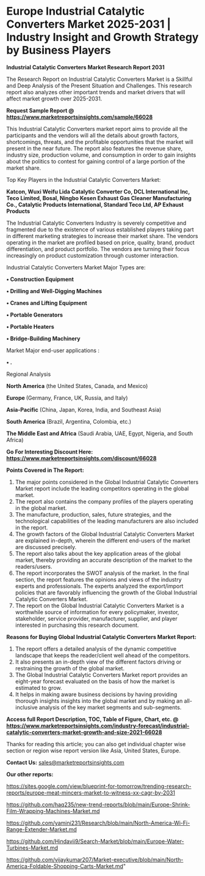 # Europe Industrial Catalytic Converters Market 2025-2031 | Industry Insight and Growth Strategy by Business Players

<strong>Industrial Catalytic Converters Market Research Report 2031</strong>

The Research Report on Industrial Catalytic Converters Market is a Skillful and Deep Analysis of the Present Situation and Challenges. This research report also analyzes other important trends and market drivers that will affect market growth over 2025-2031.

<strong>Request Sample Report @ <a href=https://www.marketreportsinsights.com/sample/66028>https://www.marketreportsinsights.com/sample/66028</a></strong>

This Industrial Catalytic Converters market report aims to provide all the participants and the vendors will all the details about growth factors, shortcomings, threats, and the profitable opportunities that the market will present in the near future. The report also features the revenue share, industry size, production volume, and consumption in order to gain insights about the politics to contest for gaining control of a large portion of the market share.

Top Key Players in the Industrial Catalytic Converters Market:

<strong>Katcon, Wuxi Weifu Lida Catalytic Converter Co, DCL International Inc, Teco Limited, Bosal, Ningbo Kesen Exhaust Gas Cleaner Manufacturing Co., Catalytic Products International, Standard Teco Ltd, AP Exhaust Products</strong>

The Industrial Catalytic Converters Industry is severely competitive and fragmented due to the existence of various established players taking part in different marketing strategies to increase their market share. The vendors operating in the market are profiled based on price, quality, brand, product differentiation, and product portfolio. The vendors are turning their focus increasingly on product customization through customer interaction.

Industrial Catalytic Converters Market Major Types are:

<strong>• Construction Equipment

• Drilling and Well-Digging Machines

• Cranes and Lifting Equipment

• Portable Generators

• Portable Heaters

• Bridge-Building Machinery</strong>

Market Major end-user applications :

<strong>• .</strong>

Regional Analysis

</u><strong><b>North America</b></strong> (the United States, Canada, and Mexico)

<strong><b>Europe </b></strong>(Germany, France, UK, Russia, and Italy)

<strong><b>Asia-Pacific</b></strong> (China, Japan, Korea, India, and Southeast Asia)

<strong><b>South America</b></strong> (Brazil, Argentina, Colombia, etc.)

<strong><b>The Middle East and Africa</b></strong> (Saudi Arabia, UAE, Egypt, Nigeria, and South Africa)

<strong>Go For Interesting Discount Here: <a href=https://www.marketreportsinsights.com/discount/66028>https://www.marketreportsinsights.com/discount/66028</a></strong>

<strong>Points Covered in The Report:</strong>
<ol>
  <li>The major points considered in the Global Industrial Catalytic Converters Market report include the leading competitors operating in the global market.</li>
  <li>The report also contains the company profiles of the players operating in the global market.</li>
  <li>The manufacture, production, sales, future strategies, and the technological capabilities of the leading manufacturers are also included in the report.</li>
  <li>The growth factors of the Global Industrial Catalytic Converters Market are explained in-depth, wherein the different end-users of the market are discussed precisely.</li>
  <li>The report also talks about the key application areas of the global market, thereby providing an accurate description of the market to the readers/users.</li>
  <li>The report incorporates the SWOT analysis of the market. In the final section, the report features the opinions and views of the industry experts and professionals. The experts analyzed the export/import policies that are favorably influencing the growth of the Global Industrial Catalytic Converters Market.</li>
  <li>The report on the Global Industrial Catalytic Converters Market is a worthwhile source of information for every policymaker, investor, stakeholder, service provider, manufacturer, supplier, and player interested in purchasing this research document.</li>
</ol>
<strong>Reasons for Buying Global Industrial Catalytic Converters Market Report:</strong>

<ol>
  <li>The report offers a detailed analysis of the dynamic competitive landscape that keeps the reader/client well ahead of the competitors.</li>
  <li>It also presents an in-depth view of the different factors driving or restraining the growth of the global market.</li>
  <li>The Global Industrial Catalytic Converters Market report provides an eight-year forecast evaluated on the basis of how the market is estimated to grow.</li>
  <li>It helps in making aware business decisions by having providing thorough insights insights into the global market and by making an all-inclusive analysis of the key market segments and sub-segments.</li>
</ol>
<strong>Access full Report Description, TOC, Table of Figure, Chart, etc. @ <a href=https://www.marketreportsinsights.com/industry-forecast/industrial-catalytic-converters-market-growth-and-size-2021-66028>https://www.marketreportsinsights.com/industry-forecast/industrial-catalytic-converters-market-growth-and-size-2021-66028</a></strong>


Thanks for reading this article; you can also get individual chapter wise section or region wise report version like Asia, United States, Europe.

<strong>Contact Us:</strong>
sales@marketreportsinsights.com

<strong>Our other reports:</strong>

<a href=https://sites.google.com/view/blueprint-for-tomorrow/trending-research-reports/europe-meat-mincers-market-to-witness-xx-cagr-by-2031>https://sites.google.com/view/blueprint-for-tomorrow/trending-research-reports/europe-meat-mincers-market-to-witness-xx-cagr-by-2031</a>

<a href=https://github.com/haq235/new-trend-reports/blob/main/Europe-Shrink-Film-Wrapping-Machines-Market.md>https://github.com/haq235/new-trend-reports/blob/main/Europe-Shrink-Film-Wrapping-Machines-Market.md</a>

<a href=https://github.com/yamini231/Research/blob/main/North-America-Wi-Fi-Range-Extender-Market.md>https://github.com/yamini231/Research/blob/main/North-America-Wi-Fi-Range-Extender-Market.md</a>

<a href=https://github.com/Hindavii9/Search-Market/blob/main/Europe-Water-Turbines-Market.md>https://github.com/Hindavii9/Search-Market/blob/main/Europe-Water-Turbines-Market.md</a>

<a href=https://github.com/vijaykumar207/Market-executive/blob/main/North-America-Foldable-Shopping-Carts-Market.md>https://github.com/vijaykumar207/Market-executive/blob/main/North-America-Foldable-Shopping-Carts-Market.md</a>"
